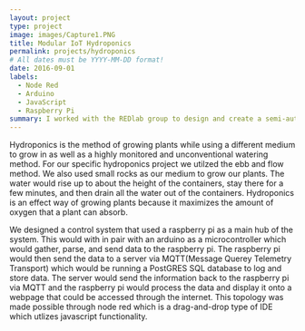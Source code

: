 ```yaml
---
layout: project
type: project
image: images/Capture1.PNG
title: Modular IoT Hydroponics
permalink: projects/hydroponics
# All dates must be YYYY-MM-DD format!
date: 2016-09-01
labels:
  - Node Red
  - Arduino
  - JavaScript
  - Raspberry Pi
summary: I worked with the REDlab group to design and create a semi-automated modular hydroponics system.
---
```


Hydroponics is the method of growing plants while using a different medium to grow in as well as a highly monitored and unconventional watering method.  For our specific hydroponics project we utilzed the ebb and flow method.  We also used small rocks as our medium to grow our plants.  The water would rise up to about the height of the containers, stay there for a few minutes, and then drain all the water out of the containers.  Hydroponics is an effect way of growing plants because it maximizes the amount of oxygen that a plant can absorb. 

We designed a control system that used a raspberry pi as a main hub of the system.  This would with in pair with an arduino as a microcontroller which would gather, parse, and send data to the raspberry pi.  The raspberry pi would then send the data to a server via MQTT(Message Querey Telemetry Transport) which would be running a PostGRES SQL database to log and store data.  The server would send the information back to the raspberry pi via MQTT and the raspberry pi would process the data and display it onto a webpage that could be accessed through the internet.  This topology was made possible through node red which is a drag-and-drop type of IDE which utlizes javascript functionality.  
